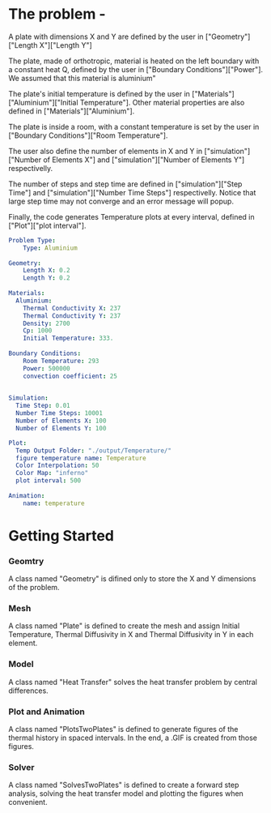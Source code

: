 # The problem - 


A plate with dimensions X and Y are defined by the user in ["Geometry"]["Length X"]["Length Y"]

The plate, made of orthotropic, material is heated on the left boundary with a constant heat Q, defined by the user in ["Boundary Conditions"]["Power"]. We assumed that this material is aluminium"

The plate's initial temperature is defined by the user in ["Materials"]["Aluminium"]["Initial Temperature"]. Other material properties are also defined in ["Materials"]["Aluminium"].

The plate is inside a room, with a constant temperature is set by the user in ["Boundary Conditions"]["Room Temperature"].

The user also define the number of elements in X and Y in ["simulation"]["Number of Elements X"] and ["simulation"]["Number of Elements Y"] respectivelly.

The number of steps and step time are defined in ["simulation"]["Step Time"] and ["simulation"]["Number Time Steps"] respectivelly. Notice that large step time may not converge and an error message will popup.

Finally, the code generates Temperature plots at every interval, defined in ["Plot"]["plot interval"].



```yaml
Problem Type:
    Type: Aluminium
    
Geometry:
    Length X: 0.2
    Length Y: 0.2
 
Materials:
  Aluminium:
    Thermal Conductivity X: 237
    Thermal Conductivity Y: 237
    Density: 2700
    Cp: 1000
    Initial Temperature: 333.
    
Boundary Conditions:
    Room Temperature: 293
    Power: 500000
    convection coefficient: 25
    

Simulation:
  Time Step: 0.01
  Number Time Steps: 10001
  Number of Elements X: 100 
  Number of Elements Y: 100

Plot:
  Temp Output Folder: "./output/Temperature/"
  figure temperature name: Temperature
  Color Interpolation: 50
  Color Map: "inferno"
  plot interval: 500
  
Animation:
    name: temperature

```


# Getting Started


### Geomtry
A class named "Geometry" is difined only to store the X and Y dimensions of the problem.
### Mesh
A class named "Plate" is defined to create the mesh and assign Initial Temperature, Thermal Diffusivity in X and Thermal Diffusivity in Y in each element.
### Model
A class named "Heat Transfer" solves the heat transfer problem by central differences.
### Plot and Animation
A class named "PlotsTwoPlates" is defined to generate figures of the thermal history in spaced intervals. In the end, a .GIF is created from those figures.
### Solver
A class named "SolvesTwoPlates" is defined to create a forward step analysis, solving the heat transfer model and plotting the figures when convenient.